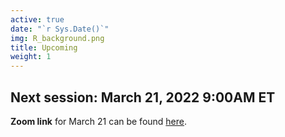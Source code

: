 ```yaml
---
active: true
date: "`r Sys.Date()`"
img: R_background.png
title: Upcoming
weight: 1
---
```


## Next session: March 21, 2022 9:00AM ET

**Zoom link** for March 21 can be found [here](https://umn.zoom.us/j/99199138062?pwd=WnRaNE42WVFCMmpjbkp1SUVvZWdnQT09).




